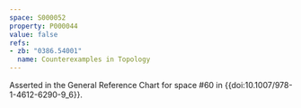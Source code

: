 ```yaml
---
space: S000052
property: P000044
value: false
refs:
- zb: "0386.54001"
  name: Counterexamples in Topology
---
```


Asserted in the General Reference Chart for space #60 in
{{doi:10.1007/978-1-4612-6290-9_6}}.

